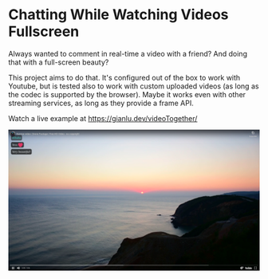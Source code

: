 # Chatting While Watching Videos Fullscreen

Always wanted to comment in real-time a video with a friend? And doing that with a full-screen beauty?

This project aims to do that. It's configured out of the box to work with Youtube, but is tested also to work with custom uploaded videos (as long as the codec is supported by the browser). Maybe it works even with other streaming services, as long as they provide a frame API.

Watch a live example at <https://gianlu.dev/videoTogether/>

![Screenshot](SampleChat.png)
